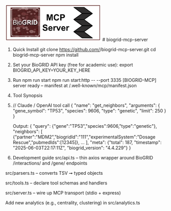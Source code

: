 <img src="logo/combined-logo.png" width="300" />
# biogrid-mcp-server

1. Quick Install
   git clone https://github.com/<you>/biogrid-mcp-server.git
   cd biogrid-mcp-server
   npm install

2. Set your BioGRID API key (free for academic use):
   export BIOGRID_API_KEY=YOUR_KEY_HERE

3. Run
   npm run start
   npm run start:http -- --port 3335
   [BIOGRID-MCP] server ready – manifest at /.well-known/mcp/manifest.json

4. Tool Synopsis

5. // Claude / OpenAI tool call
   {
   \"name\": \"get_neighbors\",
   \"arguments\": {
   \"gene_symbol\": \"TP53\",
   \"species\": 9606,
   \"type\": \"genetic\",
   \"limit\": 250
   }
   }

   Output:
   {
   \"query\": {\"gene\":\"TP53\",\"species\":9606,\"type\":\"genetic\"},
   \"neighbors\": [
   {\"partner\":\"MDM2\",\"biogridId\":\"111\",\"experimentalSystem\":\"Dosage Rescue\",\"pubmedIds\":[12345]},
   ...
   ],
   \"meta\": {\"total\": 187, \"timestamp\": \"2025-06-03T22:17:11Z\", \"biogrid_version\": \"4.4.229\"}
   }

6. Development guide
   src/api.ts – thin axios wrapper around BioGRID /interactions/ and /gene/ endpoints

src/parsers.ts – converts TSV ➞ typed objects

src/tools.ts – declare tool schemas and handlers

src/server.ts – wire up MCP transport (stdio + express)

Add new analytics (e.g., centrality, clustering) in src/analytics.ts

